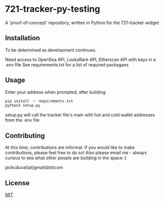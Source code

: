 # 721-tracker-py-testing

A 'proof-of-concept' repository, written in Python for the 721-tracker widget

## Installation

To be determined as development continues. 

Need access to OpenSea API, LooksRare API, Etherscan API with keys in a .env file
See requirements.txt for a list of required packagaes


## Usage
Enter your address when prompted, after building
```bash
pip install -r requirements.txt
python3 setup.py
```
setup.py will call the tracker file's main with hot and cold wallet addresses
      from the .env file

## Contributing
At this time, contributions are informal. If you would like to make contributions, please feel free to do so! Also please email me - always curious to see what other people are building in the space :) 

jackcduval(at)gmail(dot)com

## License
[MIT](https://choosealicense.com/licenses/mit/)
